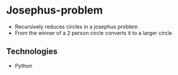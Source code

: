 # Josephus-problem

* Recursively reduces circles in a josephus problem
* From the winner of a 2 person circle converts it to a larger circle

## Technologies
* Python
